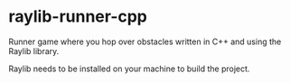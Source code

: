 # raylib-runner-cpp
Runner game where you hop over obstacles written in C++ and using the Raylib library.

Raylib needs to be installed on your machine to build the project.
